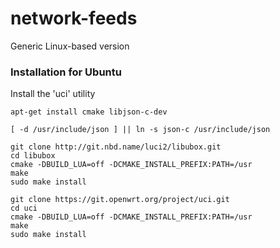 # network-feeds
Generic Linux-based version

### Installation for Ubuntu

Install the 'uci' utility

    apt-get install cmake libjson-c-dev
    
    [ -d /usr/include/json ] || ln -s json-c /usr/include/json
    
    git clone http://git.nbd.name/luci2/libubox.git
    cd libubox
    cmake -DBUILD_LUA=off -DCMAKE_INSTALL_PREFIX:PATH=/usr
    make
    sudo make install
    
    git clone https://git.openwrt.org/project/uci.git
    cd uci
    cmake -DBUILD_LUA=off -DCMAKE_INSTALL_PREFIX:PATH=/usr
    make
    sudo make install

